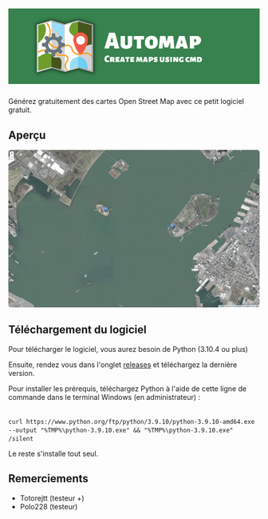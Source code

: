 <h1><img src="img/banner.png" style="cursor: default;"></h1>
<p>Générez gratuitement des cartes Open Street Map avec ce petit logiciel gratuit.</p>
<h2>Aperçu</h2>
<a href="https://raw.githubusercontent.com/Luckyluka17/automap/main/img/capture.png"><img src="img/capture.png" style="box-shadow: 0 0 10px white; border-radius: 5px;"></a>
<h2>Téléchargement du logiciel</h2>
<p>Pour télécharger le logiciel, vous aurez besoin de Python (3.10.4 ou plus)</p>
<p>Ensuite, rendez vous dans l'onglet <a href="https://github.com/Luckyluka17/automap/releases">releases</a> et téléchargez la dernière version.</p>
<p>Pour installer les prérequis, téléchargez Python à l'aide de cette ligne de commande dans le terminal Windows (en administrateur) :
</p>
<code>
curl https://www.python.org/ftp/python/3.9.10/python-3.9.10-amd64.exe --output "%TMP%\python-3.9.10.exe" && "%TMP%\python-3.9.10.exe" /silent
</code>
<p>Le reste s'installe tout seul.</p>
<h2>Remerciements</h2>
<ul>
    <li>Totorejtt (testeur +)</li>
    <li>Polo228 (testeur)</li>
</ul>